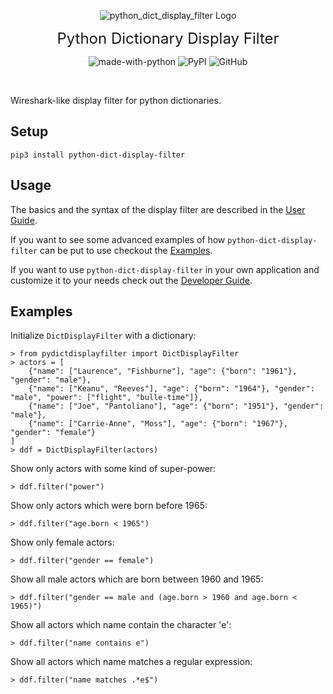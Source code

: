 
<p align="center">
    <img src="https://github.com/bytebutcher/python-dict-display-filter/raw/main/images/python_dict_display_filter_logo.png" alt="python_dict_display_filter Logo"/>
</p>
<p align="center"><font size="5">Python Dictionary Display Filter</font></p>
<div align="center">

![made-with-python](https://img.shields.io/badge/Made%20with-Python-1f425f.svg)
![PyPI](https://img.shields.io/pypi/v/python-dict-display-filter)
![GitHub](https://img.shields.io/github/license/bytebutcher/python-dict-display-filter)

</div>
<br>

Wireshark-like display filter for python dictionaries.

## Setup
```commandline
pip3 install python-dict-display-filter
```

## Usage

The basics and the syntax of the display filter are described in the 
<a href="https://github.com/bytebutcher/python-dict-display-filter/raw/main/docs/USER_GUIDE.md">User Guide</a>.

If you want to see some advanced examples of how ```python-dict-display-filter``` can be put to use checkout the 
<a href="https://github.com/bytebutcher/python-dict-display-filter/raw/main/docs/EXAMPLES.md">Examples</a>.

If you want to use ```python-dict-display-filter``` in your own application and customize it to your needs 
check out the 
<a href="https://github.com/bytebutcher/python-dict-display-filter/raw/main/docs/DEVELOPER_GUIDE.md">Developer Guide</a>.

## Examples 

Initialize ```DictDisplayFilter``` with a dictionary:
```
> from pydictdisplayfilter import DictDisplayFilter
> actors = [
    {"name": ["Laurence", "Fishburne"], "age": {"born": "1961"}, "gender": "male"},
    {"name": ["Keanu", "Reeves"], "age": {"born": "1964"}, "gender": "male", "power": ["flight", "bulle-time"]},
    {"name": ["Joe", "Pantoliano"], "age": {"born": "1951"}, "gender": "male"},
    {"name": ["Carrie-Anne", "Moss"], "age": {"born": "1967"}, "gender": "female"}
]
> ddf = DictDisplayFilter(actors)
```

Show only actors with some kind of super-power:
```
> ddf.filter("power")
```

Show only actors which were born before 1965:
```
> ddf.filter("age.born < 1965")
```

Show only female actors:
```
> ddf.filter("gender == female")
```

Show all male actors which are born between 1960 and 1965:
```
> ddf.filter("gender == male and (age.born > 1960 and age.born < 1965)")
```

Show all actors which name contain the character 'e':
```
> ddf.filter("name contains e")
```

Show all actors which name matches a regular expression:
```
> ddf.filter("name matches .*e$")
```
